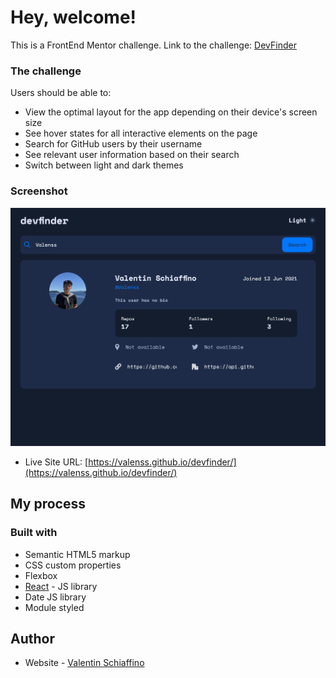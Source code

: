 # Hey, welcome!

This is a FrontEnd Mentor challenge.
Link to the challenge: [DevFinder](https://www.frontendmentor.io/challenges/github-user-search-app-Q09YOgaH6)


### The challenge

Users should be able to:

- View the optimal layout for the app depending on their device's screen size
- See hover states for all interactive elements on the page
- Search for GitHub users by their username
- See relevant user information based on their search
- Switch between light and dark themes

### Screenshot

![](././public/DevFinder-desktop.png)

- Live Site URL: [https://valenss.github.io/devfinder/](https://valenss.github.io/devfinder/)

## My process

### Built with

- Semantic HTML5 markup
- CSS custom properties
- Flexbox
- [React](https://reactjs.org/) - JS library
- Date JS library
- Module styled

## Author

- Website - [Valentin Schiaffino](https://www.linkedin.com/in/valentin-schiaffino/)
